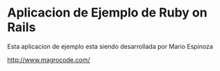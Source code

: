 # Aplicacion de Ejemplo de Ruby on Rails

Esta aplicacion de ejemplo esta siendo desarrollada por Mario Espinoza

http://www.magrocode.com/
